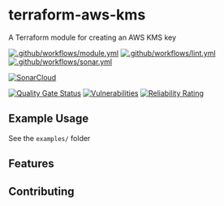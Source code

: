 # terraform-aws-kms

A Terraform module for creating an AWS KMS key

[![.github/workflows/module.yml](https://github.com/champ-oss/terraform-aws-kms/actions/workflows/module.yml/badge.svg?branch=main)](https://github.com/champ-oss/terraform-aws-kms/actions/workflows/module.yml)
[![.github/workflows/lint.yml](https://github.com/champ-oss/terraform-aws-kms/actions/workflows/lint.yml/badge.svg?branch=main)](https://github.com/champ-oss/terraform-aws-kms/actions/workflows/lint.yml)
[![.github/workflows/sonar.yml](https://github.com/champ-oss/terraform-aws-kms/actions/workflows/sonar.yml/badge.svg)](https://github.com/champ-oss/terraform-aws-kms/actions/workflows/sonar.yml)

[![SonarCloud](https://sonarcloud.io/images/project_badges/sonarcloud-black.svg)](https://sonarcloud.io/summary/new_code?id=terraform-aws-kms_champ-oss)

[![Quality Gate Status](https://sonarcloud.io/api/project_badges/measure?project=terraform-aws-kms_champ-oss&metric=alert_status)](https://sonarcloud.io/summary/new_code?id=terraform-aws-kms_champ-oss)
[![Vulnerabilities](https://sonarcloud.io/api/project_badges/measure?project=terraform-aws-kms_champ-oss&metric=vulnerabilities)](https://sonarcloud.io/summary/new_code?id=terraform-aws-kms_champ-oss)
[![Reliability Rating](https://sonarcloud.io/api/project_badges/measure?project=terraform-aws-kms_champ-oss&metric=reliability_rating)](https://sonarcloud.io/summary/new_code?id=terraform-aws-kms_champ-oss)

## Example Usage

See the `examples/` folder

## Features



## Contributing


